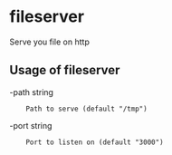 # fileserver
Serve you file on http

## Usage of fileserver

  -path string

        Path to serve (default "/tmp")

  -port string

        Port to listen on (default "3000")
        
